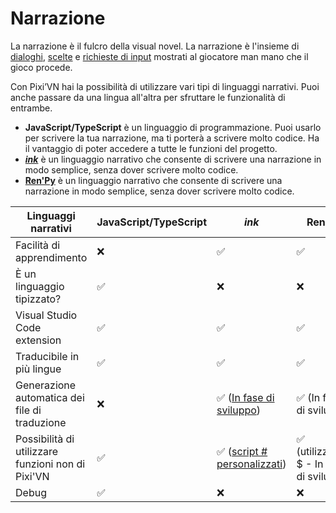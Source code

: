 # Narrazione

La narrazione è il fulcro della visual novel. La narrazione è l'insieme di [dialoghi](/start/dialogue.md), [scelte](/start/choices.md) e [richieste di input](/start/input.md) mostrati al giocatore man mano che il gioco procede.

Con Pixi’VN hai la possibilità di utilizzare vari tipi di linguaggi narrativi. Puoi anche passare da una lingua all'altra per sfruttare le funzionalità di entrambe.

- **JavaScript/TypeScript** è un linguaggio di programmazione. Puoi usarlo per scrivere la tua narrazione, ma ti porterà a scrivere molto codice. Ha il vantaggio di poter accedere a tutte le funzioni del progetto.
- **[_ink_](/ink/ink.md)** è un linguaggio narrativo che consente di scrivere una narrazione in modo semplice, senza dover scrivere molto codice.
- **[Ren'Py](/renpy/renpy.md)** è un linguaggio narrativo che consente di scrivere una narrazione in modo semplice, senza dover scrivere molto codice.

| Linguaggi narrativi                               | JavaScript/TypeScript | _ink_                                                                                                     | Ren'Py                                                     |
| ------------------------------------------------- | --------------------- | --------------------------------------------------------------------------------------------------------- | ---------------------------------------------------------- |
| Facilità di apprendimento                         | ❌                     | ✅                                                                                                         | ✅                                                          |
| È un linguaggio tipizzato?                        | ✅                     | ❌                                                                                                         | ❌                                                          |
| Visual Studio Code extension                      | ✅                     | ✅                                                                                                         | ✅                                                          |
| Traducibile in più lingue                         | ✅                     | ✅                                                                                                         | ✅                                                          |
| Generazione automatica dei file di traduzione     | ❌                     | ✅ ([In fase di sviluppo](https://github.com/DRincs-Productions/pixi-vn-json/issues/3)) | ✅ (In fase di sviluppo)                 |
| Possibilità di utilizzare funzioni non di Pixi'VN | ✅                     | ✅  ([script # personalizzati](/ink/ink-hashtag.md))                                    | ✅ (utilizzando $ - In fase di sviluppo) |
| Debug                                             | ✅                     | ❌                                                                                                         | ❌                                                          |
